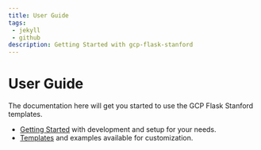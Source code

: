 ```yaml
---
title: User Guide
tags: 
 - jekyll
 - github
description: Getting Started with gcp-flask-stanford
---
```


# User Guide

The documentation here will get you started to use the GCP Flask Stanford templates.

 - [Getting Started](development/) with development and setup for your needs.
 - [Templates](templates/) and examples available for customization.
